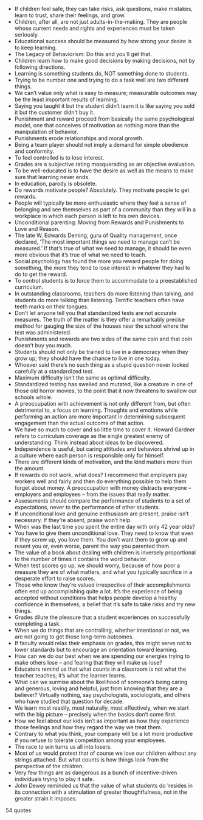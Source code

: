 - If children feel safe, they can take risks, ask questions, make mistakes, learn to trust, share their feelings, and grow.
 - Children, after all, are not just adults-in-the-making. They are people whose current needs and rights and experiences must be taken seriously.
 - Educational success should be measured by how strong your desire is to keep learning.
 - The Legacy of Behaviorism: Do this and you’ll get that.
 - Children learn how to make good decisions by making decisions, not by following directions.
 - Learning is something students do, NOT something done to students.
 - Trying to be number one and trying to do a task well are two different things.
 - We can’t value only what is easy to measure; measurable outcomes may be the least important results of learning.
 - Saying you taught it but the student didn’t learn it is like saying you sold it but the customer didn’t buy it.
 - Punishment and reward proceed from basically the same psychological model, one that conceives of motivation as nothing more than the manipulation of behavior.
 - Punishments erode relationships and moral growth.
 - Being a team player should not imply a demand for simple obedience and conformity.
 - To feel controlled is to lose interest.
 - Grades are a subjective rating masquerading as an objective evaluation.
 - To be well-educated is to have the desire as well as the means to make sure that learning never ends.
 - In education, parody is obsolete.
 - Do rewards motivate people? Absolutely. They motivate people to get rewards.
 - People will typically be more enthusiastic where they feel a sense of belonging and see themselves as part of a community than they will in a workplace in which each person is left to his own devices.
 - Unconditional parenting: Moving from Rewards and Punishments to Love and Reason.
 - The late W. Edwards Deming, guru of Quality management, once declared, ‘The most important things we need to manage can’t be measured.’ If that’s true of what we need to manage, it should be even more obvious that it’s true of what we need to teach.
 - Social psychology has found the more you reward people for doing something, the more they tend to lose interest in whatever they had to do to get the reward.
 - To control students is to force them to accommodate to a preestablished curriculum.
 - In outstanding classrooms, teachers do more listening than talking, and students do more talking than listening. Terrific teachers often have teeth marks on their tongues.
 - Don’t let anyone tell you that standardized tests are not accurate measures. The truth of the matter is they offer a remarkably precise method for gauging the size of the houses near the school where the test was administered.
 - Punishments and rewards are two sides of the same coin and that coin doesn’t buy you much.
 - Students should not only be trained to live in a democracy when they grow up; they should have the chance to live in one today.
 - Whoever said there’s no such thing as a stupid question never looked carefully at a standardized test.
 - Maximum difficulty isn’t the same as optimal difficulty.
 - Standardized testing has swelled and mutated, like a creature in one of those old horror movies, to the point that it now threatens to swallow our schools whole.
 - A preoccupation with achievement is not only different from, but often detrimental to, a focus on learning. Thoughts and emotions while performing an action are more important in determining subsequent engagement than the actual outcome of that action.
 - We have so much to cover and so little time to cover it. Howard Gardner refers to curriculum coverage as the single greatest enemy of understanding. Think instead about ideas to be discovered.
 - Independence is useful, but caring attitudes and behaviors shrivel up in a culture where each person is responsible only for himself.
 - There are different kinds of motivation, and the kind matters more than the amount.
 - If rewards do not work, what does? I recommend that employers pay workers well and fairly and then do everything possible to help them forget about money. A preoccupation with money distracts everyone – employers and employees – from the issues that really matter.
 - Assessments should compare the performance of students to a set of expectations, never to the performance of other students.
 - If unconditional love and genuine enthusiasm are present, praise isn’t necessary. If they’re absent, praise won’t help.
 - When was the last time you spent the entire day with only 42 year olds?
 - You have to give them unconditional love. They need to know that even if they screw up, you love them. You don’t want them to grow up and resent you or, even worse, parent the way you parented them.
 - The value of a book about dealing with children is inversely proportional to the number of times it contains the word behavior.
 - When test scores go up, we should worry, because of how poor a measure they are of what matters, and what you typically sacrifice in a desperate effort to raise scores.
 - Those who know they’re valued irrespective of their accomplishments often end up accomplishing quite a lot. It’s the experience of being accepted without conditions that helps people develop a healthy confidence in themselves, a belief that it’s safe to take risks and try new things.
 - Grades dilute the pleasure that a student experiences on successfully completing a task.
 - When we do things that are controlling, whether intentional or not, we are not going to get those long-term outcomes.
 - If faculty would relax their emphasis on grades, this might serve not to lower standards but to encourage an orientation toward learning.
 - How can we do our best when we are spending our energies trying to make others lose – and fearing that they will make us lose?
 - Educators remind us that what counts in a classroom is not what the teacher teaches; it’s what the learner learns.
 - What can we surmise about the likelihood of someone’s being caring and generous, loving and helpful, just from knowing that they are a believer? Virtually nothing, say psychologists, sociologists, and others who have studied that question for decade.
 - We learn most readily, most naturally, most effectively, when we start with the big picture – precisely when the basics don’t come first.
 - How we feel about our kids isn’t as important as how they experience those feelings and how they regard the way we treat them.
 - Contrary to what you think, your company will be a lot more productive if you refuse to tolerate competition among your employees.
 - The race to win turns us all into losers.
 - Most of us would protest that of course we love our children without any strings attached. But what counts is how things look from the perspective of the children.
 - Very few things are as dangerous as a bunch of incentive-driven individuals trying to play it safe.
 - John Dewey reminded us that the value of what students do ’resides in its connection with a stimulation of greater thoughtfulness, not in the greater strain it imposes.

54 quotes